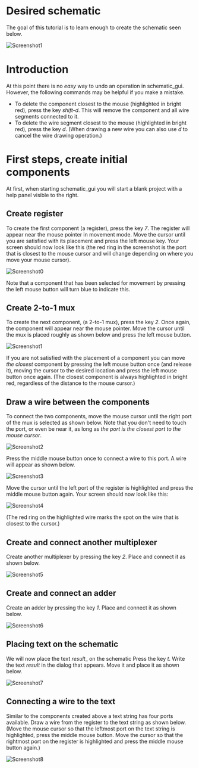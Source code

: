 # Desired schematic

The goal of this tutorial is to learn enough to create the schematic
seen below.

![Screenshot1](/tutorial/goal.png?raw=true)

# Introduction

At this point there is no *easy* way to undo an operation in
schematic_gui. However, the following commands may be helpful if you
make a mistake.

* To delete the component closest to the mouse (highlighted in bright
  red), press the key *shift-d*. This will remove the component and
  all wire segments connected to it.
* To delete the wire segment closest to the mouse (highlighted in
  bright red), press the key *d*. (When drawing a new wire you can
  also use *d* to cancel the wire drawing operation.)


# First steps, create initial components

At first, when starting schematic_gui you will start a blank project
with a help panel visible to the right.

## Create register

To create the first component (a register), press the key *7*. The
register will appear near the mouse pointer in movement mode. Move the
cursor until you are satisfied with its placement and press the left
mouse key. Your screen should now look like this (the red ring in the
screenshot is the port that is closest to the mouse cursor and will
change depending on where you move your mouse cursor).

![Screenshot0](/tutorial/screen0.png?raw=true)

Note that a component that has been selected for movement by pressing
the left mouse button will turn blue to indicate this.


## Create 2-to-1 mux

To create the next component, (a 2-to-1 mux), press the key *2*. Once
again, the component will appear near the mouse pointer. Move the
cursor until the mux is placed roughly as shown below and press the
left mouse button.

![Screenshot1](/tutorial/screen1.png?raw=true)

If you are not satisfied with the placement of a component you can
move *the closest* component by pressing the left mouse button once
(and release it), moving the cursor to the desired location and press
the left mouse button once again. (The closest component is always
highlighted in bright red, regardless of the distance to the mouse
cursor.)


## Draw a wire between the components

To connect the two components, move the mouse cursor until the right
port of the mux is selected as shown below. Note that you don't need
to touch the port, or even be near it, as long as *the port is the
closest port to the mouse cursor*.

![Screenshot2](/tutorial/screen2.png?raw=true)

Press the middle mouse button once to connect a wire to this port. A
wire will appear as shown below.

![Screenshot3](/tutorial/screen3.png?raw=true)

Move the cursor until the left port of the register is highlighted and
press the middle mouse button again. Your screen should now look like
this:

![Screenshot4](/tutorial/screen4.png?raw=true)

(The red ring on the highlighted wire marks the spot on the wire that
is closest to the cursor.)


## Create and connect another multiplexer

Create another multiplexer by pressing the key *2*. Place and connect
it as shown below.

![Screenshot5](/tutorial/screen5.png?raw=true)


## Create and connect an adder

Create an adder by pressing the key *1*. Place and connect it as shown
below.

![Screenshot6](/tutorial/screen6.png?raw=true)


## Placing text on the schematic

We will now place the text _result__ on the schematic Press the key
*t*. Write the text _result_ in the dialog that appears. Move it and
place it as shown below.

![Screenshot7](/tutorial/screen7.png?raw=true)

## Connecting a wire to the text

Similar to the components created above a text string has four ports
available. Draw a wire from the register to the text string as shown
below. (Move the mouse cursor so that the leftmost port on the text
string is highlighted, press the middle mouse button. Move the cursor
so that the rightmost port on the register is highlighted and press
the middle mouse button again.)

![Screenshot8](/tutorial/screen8.png?raw=true)

